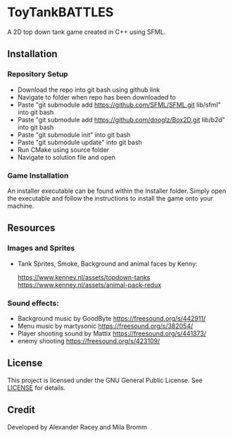 # ToyTankBATTLES
A 2D top down tank game created in C++ using SFML.

## Installation
### Repository Setup 
 - Download the repo into git bash using github link
 - Navigate to folder when repo has been downloaded to
 - Paste "git submodule add https://github.com/SFML/SFML.git lib/sfml" into git bash
 - Paste "git submodule add https://github.com/dooglz/Box2D.git lib/b2d" into git bash
 - Paste "git submodule init" into git bash
 - Paste "git submodule update" into git bash
 - Run CMake using source folder
 - Navigate to solution file and open
 
### Game Installation
An installer executable can be found within the Installer folder. Simply open the executable and follow the instructions to install the game onto your machine.

## Resources
### Images and Sprites
- Tank Sprites, Smoke, Background and animal faces by Kenny:

  https://www.kenney.nl/assets/topdown-tanks
  https://www.kenney.nl/assets/animal-pack-redux

### Sound effects:
- Background music by GoodByte
  https://freesound.org/s/442911/
- Menu music by martysonic
  https://freesound.org/s/382054/
- Player shooting sound by Mattix
  https://freesound.org/s/441373/
- enemy shooting
  https://freesound.org/s/423109/
  
## License
This project is licensed under the GNU General Public License. See [LICENSE](LICENSE) for details.

## Credit
Developed by Alexander Racey and Mila Bromm
